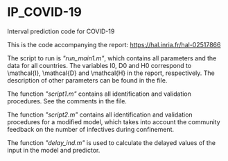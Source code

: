 # IP_COVID-19
Interval prediction code for COVID-19

This is the code accompanying the report: https://hal.inria.fr/hal-02517866

The script to run is *"run_main1.m"*, which contains all parameters and the data for all countries.
The variables I0, D0 and H0 correspond to \mathcal{I}, \mathcal{D} and \mathcal{H} in the report, respectively.
The description of other parameters can be found in the file.

The function *"script1.m"* contains all identification and validation procedures.
See the comments in the file. 

The function *"script2.m"* contains all identification and validation procedures for a modified model, which takes into account the community feedback on the number of infectives during confinement.

The function *"delay_ind.m"* is used to calculate the delayed values of the input in the model and predictor.
